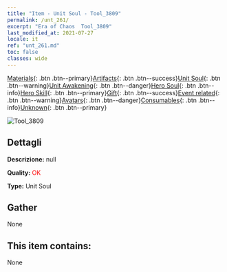 ```yaml
---
title: "Item - Unit Soul - Tool_3809"
permalink: /unt_261/
excerpt: "Era of Chaos  Tool_3809"
last_modified_at: 2021-07-27
locale: it
ref: "unt_261.md"
toc: false
classes: wide
---
```

 [Materials](/ItemsIT/){: .btn .btn--primary}[Artifacts](/ItemsIT/Artifacts/){: .btn .btn--success}[Unit Soul](/ItemsIT/UnitSoul/){: .btn .btn--warning}[Unit Awakening](/ItemsIT/UnitAwakening/){: .btn .btn--danger}[Hero Soul](/ItemsIT/HeroSoul/){: .btn .btn--info}[Hero Skill](/ItemsIT/HeroSkill/){: .btn .btn--primary}[Gift](/ItemsIT/Gift/){: .btn .btn--success}[Event related](/ItemsIT/Events/){: .btn .btn--warning}[Avatars](/ItemsIT/Avatars/){: .btn .btn--danger}[Consumables](/ItemsIT/Consumables/){: .btn .btn--info}[Unknown](/ItemsIT/Unknown/){: .btn .btn--primary}

 ![Tool_3809](/images/u/ti_baihu.jpg)

## Dettagli
 **Descrizione:** null

 **Quality:** <span style="color: #FF0000">OK</span>

 **Type:** Unit Soul

## Gather

  None

## This item contains:

  None

